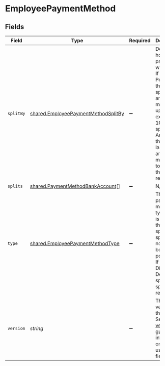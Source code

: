 # EmployeePaymentMethod


## Fields

| Field                                                                                                                                                                                                          | Type                                                                                                                                                                                                           | Required                                                                                                                                                                                                       | Description                                                                                                                                                                                                    |
| -------------------------------------------------------------------------------------------------------------------------------------------------------------------------------------------------------------- | -------------------------------------------------------------------------------------------------------------------------------------------------------------------------------------------------------------- | -------------------------------------------------------------------------------------------------------------------------------------------------------------------------------------------------------------- | -------------------------------------------------------------------------------------------------------------------------------------------------------------------------------------------------------------- |
| `splitBy`                                                                                                                                                                                                      | [shared.EmployeePaymentMethodSplitBy](../../../sdk/models/shared/employeepaymentmethodsplitby.md)                                                                                                              | :heavy_minus_sign:                                                                                                                                                                                             | Describes how the payment will be split. If split_by is Percentage, then the split amounts must add up to exactly 100. If split_by is Amount, then the last split amount must be nil to capture the remainder. |
| `splits`                                                                                                                                                                                                       | [shared.PaymentMethodBankAccount](../../../sdk/models/shared/paymentmethodbankaccount.md)[]                                                                                                                    | :heavy_minus_sign:                                                                                                                                                                                             | N/A                                                                                                                                                                                                            |
| `type`                                                                                                                                                                                                         | [shared.EmployeePaymentMethodType](../../../sdk/models/shared/employeepaymentmethodtype.md)                                                                                                                    | :heavy_minus_sign:                                                                                                                                                                                             | The payment method type. If type is Check, then split_by and splits do not need to be populated. If type is Direct Deposit, split_by and splits are required.                                                  |
| `version`                                                                                                                                                                                                      | *string*                                                                                                                                                                                                       | :heavy_minus_sign:                                                                                                                                                                                             | The current version of the object. See the [versioning guide](https://docs.gusto.com/embedded-payroll/docs/idempotency) for information on how to use this field.                                              |